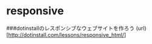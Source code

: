 # responsive

###dotinstallのレスポンシブなウェブサイトを作ろう
(url)[http://dotinstall.com/lessons/responsive_html/]

